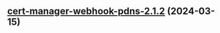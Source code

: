 

## [cert-manager-webhook-pdns-2.1.2](https://github.com/cyr-ius/truenas-charts/compare/cert-manager-webhook-pdns-2.1.1...cert-manager-webhook-pdns-2.1.2) (2024-03-15)

